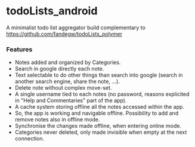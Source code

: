 # todoLists_android

A minimalist todo list aggregator build complementary to https://github.com/fandegw/todoLists_polymer

<h3>Features</h3>

- Notes added and organized by Categories.
- Search in google directly each note.
- Text selectable to do other things than search into google (search in another search engine, share the note, ...).
- Delete note without complex move-set.
- A single username tied to each notes (no password, reasons explicited in "Help and Commentaries" part of the app).
- A cache system storing offline all the notes accessed within the app.
- So, the app is working and navigable offline. Possibility to add and remove notes also in offline mode.
- Synchronise the changes made offline, when entering online mode.
- Categories never deleted, only made invisible when empty at the next connection.

